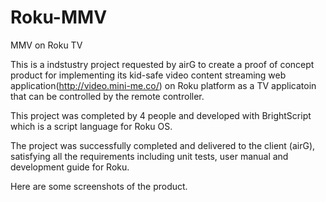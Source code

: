 # Roku-MMV
MMV on Roku TV

This is a indstustry project requested by airG to create a proof of concept product for implementing its kid-safe video content streaming web application(http://video.mini-me.co/) on Roku platform as a TV applicatoin that can be controlled by the remote controller. 

This project was completed by 4 people and developed with BrightScript which is a script language for Roku OS.

The project was successfully completed and delivered to the client (airG), satisfying all the requirements including unit tests, user manual and development guide for Roku.

Here are some screenshots of the product.
